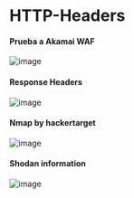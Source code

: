 # HTTP-Headers

#### Prueba a Akamai  WAF 
![image](https://user-images.githubusercontent.com/26071783/50234101-93148600-037a-11e9-9251-e88589c8999a.png)

#### Response Headers

![image](https://user-images.githubusercontent.com/26071783/61178044-5ee10b00-a5d3-11e9-8378-3f3ac62b7af5.png)

#### Nmap by hackertarget

![image](https://user-images.githubusercontent.com/26071783/64313907-a3b66c00-cf9c-11e9-864a-f97be2429fc8.png)


#### Shodan information  

![image](https://user-images.githubusercontent.com/26071783/64313999-f728ba00-cf9c-11e9-863b-1edfc43cce6c.png)
